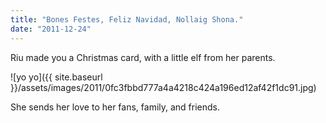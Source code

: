 ```yaml
---
title: "Bones Festes, Feliz Navidad, Nollaig Shona."
date: "2011-12-24"
---
```


Riu made you a Christmas card, with a little elf from her parents.

![yo yo]({{ site.baseurl }}/assets/images/2011/0fc3fbbd777a4a4218c424a196ed12af42f1dc91.jpg)

She sends her love to her fans, family, and friends.
